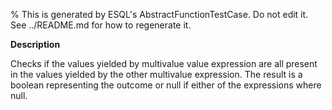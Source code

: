 % This is generated by ESQL's AbstractFunctionTestCase. Do not edit it. See ../README.md for how to regenerate it.

**Description**

Checks if the values yielded by multivalue value expression are all present in the values yielded by the other multivalue expression. The result is a boolean representing the outcome or null if either of the expressions where null.

